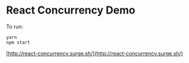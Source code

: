 React Concurrency Demo
===

To run:

```
yarn
npm start
```

[http://react-concurrency.surge.sh/](http://react-concurrency.surge.sh/)
